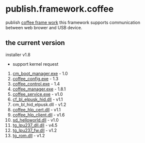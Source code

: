 # publish.framework.coffee
publish [coffee frame work](https://github.com/elpusk/publish.framework.coffee/wiki)
this framework supports communication between web brower and USB device.

## the current version
installer v1.8
* support kernel request

01. [cm_boot_manager.exe](https://github.com/elpusk/publish.framework.coffee/wiki/cm_boot_manager.exe) - 1.0
02. [coffee_config.exe](https://github.com/elpusk/publish.framework.coffee/wiki/coffee_config.exe) - 1.3
03. [coffee_control.exe](https://github.com/elpusk/publish.framework.coffee/wiki/coffee_control.exe) - 1.4
04. [coffee_manager.exe](https://github.com/elpusk/publish.framework.coffee/wiki/coffee_manager.exe) - 1.8.1
05. [coffee_service.exe](https://github.com/elpusk/publish.framework.coffee/wiki/coffee_service.exe) - v1.0
06. [cf_bl_elpusk_hid.dll](https://github.com/elpusk/publish.framework.coffee/wiki/cf_bl_elpusk_hid.dll) - v1.1
07. cm_bl_hid_elpusk.dll - v1.2
08. [coffee_hlp_cert.dll](https://github.com/elpusk/publish.framework.coffee/wiki/coffee_hlp_cert.dll) - v1.1
09. [coffee_hlp_client.dll](https://github.com/elpusk/publish.framework.coffee/wiki/coffee_hlp_client.dll) - v1.6
10. [sd_helloworld.dll](https://github.com/elpusk/publish.framework.coffee/wiki/sd_helloworld.dll) - v1.0
11. [tg_lpu237_dll.dll](https://github.com/elpusk/publish.framework.coffee/wiki/tg_lpu237_dll.dll) - v4.5
12. [tg_lpu237_fw.dll](https://github.com/elpusk/publish.framework.coffee/wiki/tg_lpu237_fw.dll) - v1.2
13. [tg_rom.dll](https://github.com/elpusk/publish.framework.coffee/wiki/tg_rom.dll) - v1.2
